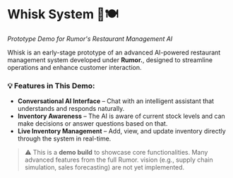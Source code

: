 # Whisk System 🧠🍽

*Prototype Demo for Rumor's Restaurant Management AI*

Whisk is an early-stage prototype of an advanced AI-powered restaurant management system developed under **Rumor.**, designed to streamline operations and enhance customer interaction.

### 💡 Features in This Demo:

* **Conversational AI Interface** – Chat with an intelligent assistant that understands and responds naturally.
* **Inventory Awareness** – The AI is aware of current stock levels and can make decisions or answer questions based on that.
* **Live Inventory Management** – Add, view, and update inventory directly through the system in real-time.

> ⚠️ This is a **demo build** to showcase core functionalities. Many advanced features from the full Rumor. vision (e.g., supply chain simulation, sales forecasting) are not yet implemented.
